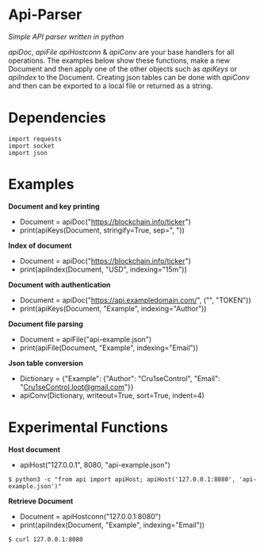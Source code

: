 # Api-Parser
*Simple API parser written in python*

*apiDoc*, *apiFile* *apiHostconn* & *apiConv* are your base handlers for all operations. The examples below show these functions, make a new Document and then apply one of the other objects such as *apiKeys* or *apiIndex* to the Document. Creating json tables can be done with *apiConv* and then can be exported to a local file or returned as a string.

# Dependencies
```
import requests
import socket
import json
```

# Examples

**Document and key printing**
- Document = apiDoc("https://blockchain.info/ticker")
- print(apiKeys(Document, stringify=True, sep=", "))

**Index of document**
- Document = apiDoc("https://blockchain.info/ticker")
- print(apiIndex(Document, "USD", indexing="15m"))

**Document with authentication**
- Document = apiDoc("https://api.exampledomain.com/", ("", "TOKEN"))
- print(apiKeys(Document, "Example", indexing="Author"))

**Document file parsing**
- Document = apiFile("api-example.json")
- print(apiFile(Document, "Example", indexing="Email"))

**Json table conversion**
- Dictionary = {"Example": {"Author": "Cru1seControl", "Email": "Cru1seControl.loot@gmail.com"}}
- apiConv(Dictionary, writeout=True, sort=True, indent=4)

# Experimental Functions

**Host document**
- apiHost("127.0.0.1", 8080, "api-example.json")
```
$ python3 -c "from api import apiHost; apiHost('127.0.0.1:8080', 'api-example.json')"
```
**Retrieve Document**
- Document = apiHostconn("127.0.0.1:8080")
- print(apiIndex(Document, "Example", indexing="Email"))
```
$ curl 127.0.0.1:8080
```
